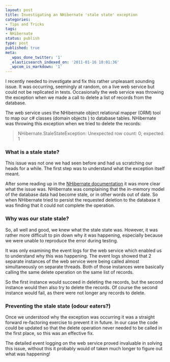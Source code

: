 ```yaml
---
layout: post
title: Investigating an NHibernate 'stale state' exception
categories:
- Tips and Tricks
tags:
- NHibernate
status: publish
type: post
published: true
meta:
  _wpas_done_twitter: '1'
  _elasticsearch_indexed_on: '2011-01-16 18:01:36'
  _wpcom_is_markdown: '1'
---
```

I recently needed to investigate and fix this rather unpleasant sounding issue. It was  occurring, seemingly at random, on a live web service but could not be replicated in tests.  Occasionally the web service was throwing the exception when we made a call to delete a list of records from the database.

The web service uses the NHibernate object relational mapper (ORM) tool to map our c# classes (domain objects ) to database tables. NHibernate was throwing this exception when we tried to delete the records:

<blockquote>NHibernate.StaleStateException: Unexpected row count: 0; expected: 1</blockquote>

<h3>What is a stale state?</h3>

This issue was not one we had seen before and had us scratching our heads for a while. The first step was to understand what the exception itself meant.

After some reading up in the <a href="http://nhforge.org/doc/nh/en/index.html">NHibernate documentation</a> it was more clear what the issue was.  NHibernate was complaining that the in-memory model of the database data had become stale, or in other words out of date.  So when NHibernate tried to persist the requested deletion to the database it was finding that it could not complete the operation.

<h3>Why was our state stale?</h3>

So, all well and good, we knew what the stale state was. However, it was rather more difficult to pin down why it was happening, especially because we were unable to reproduce the error during testing.

It was only examining the event logs for the web service which enabled us to understand why this was happening.  The event logs showed that 2 separate instances of the web service were being called almost simultaneously on separate threads.  Both of those instances were basically calling the same delete operation on the same list of records.

So the first instance would succeed in deleting the records, but the second instance would then also try to delete the records.  Of course the second instance would fail, as there were not longer any records to delete.

<h3>Preventing the stale state (odour  eaters?)</h3>

Once we understood why the exception was occurring it was a straight forward re-factoring exercise to prevent it in future.  In our case the code could be updated so that the delete operation never needed to be called in the first place, so this was an effective fix.

The detailed event logging on the web service proved invaluable in solving this issue, without this it probably would of taken much longer to figure out what was happening!
